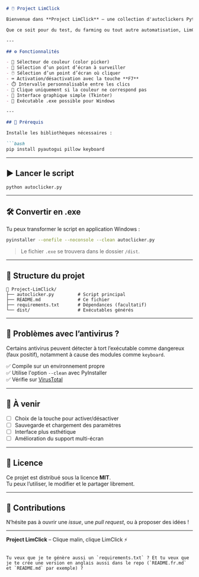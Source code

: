 ```markdown
# 🖱️ Project LimClick

Bienvenue dans **Project LimClick** – une collection d'autoclickers Python personnalisés, conçus pour automatiser des tâches en fonction de la couleur d’un pixel à l’écran.

Que ce soit pour du test, du farming ou tout autre automatisation, LimClick te laisse le contrôle total !

---

## ⚙️ Fonctionnalités

- 🎨 Sélecteur de couleur (color picker)
- 📍 Sélection d’un point d’écran à surveiller
- 🖱️ Sélection d’un point d’écran où cliquer
- ⌨️ Activation/désactivation avec la touche **F7**
- ⏱️ Intervalle personnalisable entre les clics
- 🎯 Clique uniquement si la couleur ne correspond pas
- 🧭 Interface graphique simple (Tkinter)
- 🔄 Exécutable .exe possible pour Windows

---

## 🔧 Prérequis

Installe les bibliothèques nécessaires :

```bash
pip install pyautogui pillow keyboard
```

---

## ▶️ Lancer le script

```bash
python autoclicker.py
```

---

## 🛠 Convertir en .exe

Tu peux transformer le script en application Windows :

```bash
pyinstaller --onefile --noconsole --clean autoclicker.py
```

> Le fichier `.exe` se trouvera dans le dossier `/dist`.

---

## 📁 Structure du projet

```
📁 Project-LimClick/
├── autoclicker.py         # Script principal
├── README.md              # Ce fichier
├── requirements.txt       # Dépendances (facultatif)
└── dist/                  # Exécutables générés
```

---

## 🚨 Problèmes avec l’antivirus ?

Certains antivirus peuvent détecter à tort l’exécutable comme dangereux (faux positif), notamment à cause des modules comme `keyboard`.

✅ Compile sur un environnement propre  
✅ Utilise l'option `--clean` avec PyInstaller  
✅ Vérifie sur [VirusTotal](https://www.virustotal.com)

---

## 📌 À venir

- [ ] Choix de la touche pour activer/désactiver
- [ ] Sauvegarde et chargement des paramètres
- [ ] Interface plus esthétique
- [ ] Amélioration du support multi-écran

---

## 📃 Licence

Ce projet est distribué sous la licence **MIT**.  
Tu peux l’utiliser, le modifier et le partager librement.

---

## 🤝 Contributions

N’hésite pas à ouvrir une *issue*, une *pull request*, ou à proposer des idées !

---

**Project LimClick** – Clique malin, clique LimClick ⚡
```

Tu veux que je te génère aussi un `requirements.txt` ? Et tu veux que je te crée une version en anglais aussi dans le repo (`README.fr.md` et `README.md` par exemple) ?
